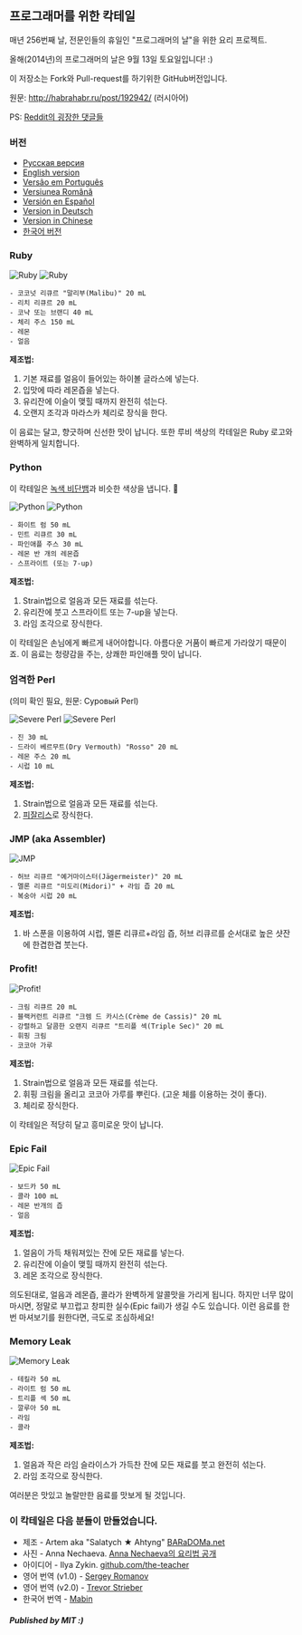 ## 프로그래머를 위한 칵테일

매년 256번째 날, 전문인들의 휴일인 "프로그래머의 날"을 위한 요리 프로젝트.

올해(2014년)의 프로그래머의 날은 9월 13일 토요일입니다! :)

이 저장소는 Fork와 Pull-request를 하기위한 GitHub버전입니다.

원문: http://habrahabr.ru/post/192942/ (러시아어)

PS: [Reddit의 굉장한 댓글들](http://www.reddit.com/r/programming/comments/1m6n2g/cocktails_for_programmers/)

### 버전

* [Pусская версия](README.md)
* [English version](cocktails_for_programers.md)
* [Versão em Português](coqueteis_para_programadores.md)
* [Versiunea Română](cocktailuri_pentru_programatori.md)
* [Versión en Español](cócteles_para_programadores.md)
* [Version in Deutsch](cocktails_fuer_programmierer.md)
* [Version in Chinese](程序员鸡尾酒.md)
* [한국어 버전](프로그래머를_위한_칵테일.md)

### Ruby

<img src="/images/1-ruby.jpg" alt="Ruby" title="Ruby" />

<img src="./images/2-ruby.jpg" alt="Ruby" title="Ruby" />

```
- 코코넛 리큐르 "말리부(Malibu)" 20 mL
- 리치 리큐르 20 mL
- 코냑 또는 브랜디 40 mL
- 체리 주스 150 mL
- 레몬
- 얼음
```

**제조법:**

1.  기본 재료를 얼음이 들어있는 하이볼 글라스에 넣는다.
2.  입맛에 따라 레몬즙을 넣는다.
3.  유리잔에 이슬이 맺힐 때까지 완전히 섞는다.
4.  오랜지 조각과 마라스카 체리로 장식을 한다.

이 음료는 달고, 향긋하며 신선한 맛이 납니다. 또한 루비 색상의 칵테일은 Ruby 로고와 완벽하게 일치합니다.

### Python

이 칵테일은 [녹색 비단뱀](https://www.google.ru/search?q=green+python&ie=UTF-8&tbm=isch&source=og)과 비슷한 색상을 냅니다. :snake:

<img src="./images/3-python.jpg" alt="Python" title="Python" />

<img src="./images/4-python.jpg" alt="Python" title="Python" />

```
- 화이트 럼 50 mL
- 민트 리큐르 30 mL
- 파인애플 주스 30 mL
- 레몬 반 개의 레몬즙
- 스프라이트 (또는 7-up)
```

**제조법:**

1.  Strain법으로 얼음과 모든 재료를 섞는다.
2.  유리잔에 붓고 스프라이트 또는 7-up을 넣는다.
3.  라임 조각으로 장식한다.

이 칵테일은 손님에게 빠르게 내어야합니다. 아름다운 거품이 빠르게 가라앉기 때문이죠. 이 음료는 청량감을 주는, 상쾌한 파인애플 맛이 납니다.

### 엄격한 Perl
(의미 확인 필요, 원문: Суровый Perl)

<img src="./images/5-perl.jpg" alt="Severe Perl" title="엄격한 Perl" />

<img src="./images/6-perl.jpg" alt="Severe Perl" title="엄격한 Perl" />

```
- 진 30 mL
- 드라이 베르무트(Dry Vermouth) "Rosso" 20 mL
- 레몬 주스 20 mL
- 시럽 10 mL
```

**제조법:**

1.  Strain법으로 얼음과 모든 재료를 섞는다.
2.  [피잘리스](http://en.wikipedia.org/wiki/Physalis)로 장식한다.

### JMP (aka Assembler)

<img src="./images/7-JMP.jpg" alt="JMP" title="JMP" />

```
- 허브 리큐르 "예거마이스터(Jägermeister)" 20 mL
- 멜론 리큐르 "미도리(Midori)" + 라임 즙 20 mL
- 복숭아 시럽 20 mL
```

**제조법:**

1.  바 스푼을 이용하여 시럽, 멜론 리큐르+라임 즙, 허브 리큐르를 순서대로 높은 샷잔에 한겹한겹 붓는다.

### Profit!

<img src="./images/8-profit.jpg" alt="Profit!" title="Profit!"/>

```
- 크림 리큐르 20 mL
- 블랙커런트 리큐르 "크렘 드 카시스(Crème de Cassis)" 20 mL
- 강렬하고 달콤한 오랜지 리큐르 "트리플 섹(Triple Sec)" 20 mL
- 휘핑 크림
- 코코아 가루
```

**제조법:**

1.  Strain법으로 얼음과 모든 재료를 섞는다.
2.  휘핑 크림을 올리고 코코아 가루를 뿌린다. (고운 체를 이용하는 것이 좋다).
3.  체리로 장식한다.

이 칵테일은 적당히 달고 흥미로운 맛이 납니다.

### Epic Fail

<img src="./images/9-epic-fail.jpg" alt="Epic Fail" title="Epic Fail" />

```
- 보드카 50 mL
- 콜라 100 mL
- 레몬 반개의 즙
- 얼음
```

**제조법:**

1.  얼음이 가득 채워져있는 잔에 모든 재료를 넣는다.
2.  유리잔에 이슬이 맺힐 때까지 완전히 섞는다.
3.  레몬 조각으로 장식한다.

의도된대로, 얼음과 레몬즙, 콜라가 완벽하게 알콜맛을 가리게 됩니다. 하지만 너무 많이 마시면, 정말로 부끄럽고 창피한 실수(Epic fail)가 생길 수도 있습니다. 이런 음료를 한 번 마셔보기를 원한다면, 극도로 조심하세요!

### Memory Leak

<img src="./images/10-memory-leak.jpg" alt="Memory Leak" title="Memory Leak" />

```
- 테킬라 50 mL
- 라이트 럼 50 mL
- 트리플 섹 50 mL
- 깔루아 50 mL
- 라임
- 콜라
```

**제조법:**

1.  얼음과 작은 라임 슬라이스가 가득찬 잔에 모든 재료를 붓고 완전히 섞는다.
2.  라임 조각으로 장식한다.

여러분은 맛있고 놀랄만한 음료를 맛보게 될 것입니다.

### 이 칵테일은 다음 분들이 만들었습니다.

* 제조 - Artem aka "Salatych ★ Ahtyng" [BARaDOMa.net](http://vk.com/baradomanet)
* 사진 - Anna Nechaeva. [Anna Nechaeva의 요리법 공개](http://open-cook.ru)
* 아이디어 - Ilya Zykin. [github.com/the-teacher](https://github.com/the-teacher)
* 영어 번역 (v1.0) - [Sergey Romanov](https://github.com/srg-rmnv)
* 영어 번역 (v2.0) - [Trevor Strieber](https://github.com/TrevorS)
* 한국어 번역 - [Mabin](https://github.com/mabin359)

##### Published by MIT :)
